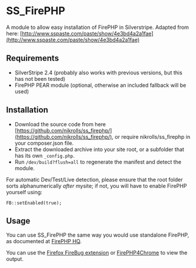 SS_FirePHP
==========

A module to allow easy installation of FirePHP in Silverstripe. Adapted from here: [http://www.sspaste.com/paste/show/4e3bd4a2a1fae](http://www.sspaste.com/paste/show/4e3bd4a2a1fae)

## Requirements
* SilverStripe 2.4 (probably also works with previous versions, but this has not been tested)
* FirePHP PEAR module (optional, otherwise an included fallback will be used)

## Installation
* Download the source code from here [https://github.com/nikrolls/ss_firephp/](https://github.com/nikrolls/ss_firephp/), or require nikrolls/ss_firephp in your composer.json file.
* Extract the downloaded archive into your site root, or a subfolder that has its own `_config.php`.
* Run `/dev/build?flush=all` to regenerate the manifest and detect the module.

For automatic Dev/Test/Live detection, please ensure that the root folder sorts alphanumerically *after* mysite; if not, you will have to enable FirePHP yourself using:

	FB::setEnabled(true);

## Usage
You can use SS_FirePHP the same way you would use standalone FirePHP, as documented at [FirePHP HQ](http://www.firephp.org/HQ/Use.htm).

You can use the [Firefox FireBug extension](https://addons.mozilla.org/en-US/firefox/addon/firephp/ "FirePHP for Firebug and Firefox") or [FirePHP4Chrome](https://chrome.google.com/webstore/detail/firephp4chrome/gpgbmonepdpnacijbbdijfbecmgoojma "FirePHP4Chrome for Google Chrome") to view the output.
